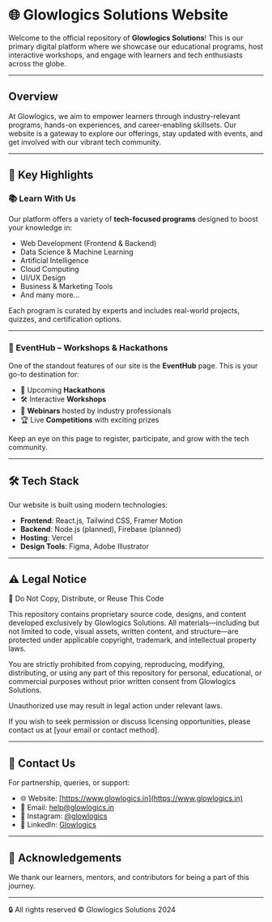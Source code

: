 # 🌐 Glowlogics Solutions Website

Welcome to the official repository of **Glowlogics Solutions**! This is our primary digital platform where we showcase our educational programs, host interactive workshops, and engage with learners and tech enthusiasts across the globe.

----

## Overview

At Glowlogics, we aim to empower learners through industry-relevant programs, hands-on experiences, and career-enabling skillsets. Our website is a gateway to explore our offerings, stay updated with events, and get involved with our vibrant tech community.

---

## 📌 Key Highlights

### 📚 Learn With Us
Our platform offers a variety of **tech-focused programs** designed to boost your knowledge in:

- Web Development (Frontend & Backend)
- Data Science & Machine Learning
- Artificial Intelligence
- Cloud Computing
- UI/UX Design
- Business & Marketing Tools
- And many more...

Each program is curated by experts and includes real-world projects, quizzes, and certification options.

---

### 🎉 EventHub – Workshops & Hackathons
One of the standout features of our site is the **EventHub** page. This is your go-to destination for:

- 🎉 Upcoming **Hackathons**
- 🛠️ Interactive **Workshops**
- 🎤 **Webinars** hosted by industry professionals
- 🏆 Live **Competitions** with exciting prizes

Keep an eye on this page to register, participate, and grow with the tech community.

---

## 🛠 Tech Stack

Our website is built using modern technologies:

- **Frontend**: React.js, Tailwind CSS, Framer Motion
- **Backend**: Node.js (planned), Firebase (planned)
- **Hosting**: Vercel
- **Design Tools**: Figma, Adobe Illustrator

---

## ⚠️ Legal Notice

🚫 Do Not Copy, Distribute, or Reuse This Code

This repository contains proprietary source code, designs, and content developed exclusively by Glowlogics Solutions. All materials—including but not limited to code, visual assets, written content, and structure—are protected under applicable copyright, trademark, and intellectual property laws.

You are strictly prohibited from copying, reproducing, modifying, distributing, or using any part of this repository for personal, educational, or commercial purposes without prior written consent from Glowlogics Solutions.

Unauthorized use may result in legal action under relevant laws.

If you wish to seek permission or discuss licensing opportunities, please contact us at [your email or contact method].

---

## 📩 Contact Us

For partnership, queries, or support:

- 🌐 Website: [https://www.glowlogics.in](https://www.glowlogics.in)
- 📧 Email: help@glowlogics.in
- 📱 Instagram: [@glowlogics](https://www.instagram.com/glowlogics)
- 💼 LinkedIn: [Glowlogics](https://www.linkedin.com/company/glowlogics)

---

## 🤝 Acknowledgements

We thank our learners, mentors, and contributors for being a part of this journey.

---

🔒 All rights reserved © Glowlogics Solutions 2024
